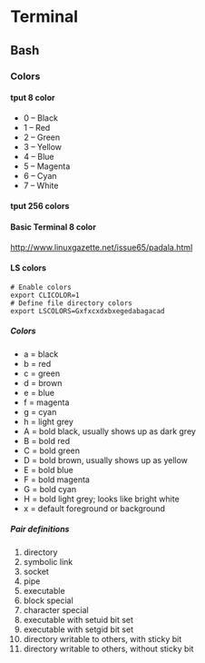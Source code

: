 Terminal
========

## Bash

### Colors

#### tput 8 color

* 0 – Black
* 1 – Red
* 2 – Green
* 3 – Yellow
* 4 – Blue
* 5 – Magenta
* 6 – Cyan
* 7 – White

#### tput 256 colors

#### Basic Terminal 8 color
http://www.linuxgazette.net/issue65/padala.html

#### LS colors

    # Enable colors
    export CLICOLOR=1
    # Define file directory colors
    export LSCOLORS=Gxfxcxdxbxegedabagacad

##### Colors

* a = black
* b = red
* c = green
* d = brown
* e = blue
* f = magenta
* g = cyan
* h = light grey
* A = bold black, usually shows up as dark grey
* B = bold red
* C = bold green
* D = bold brown, usually shows up as yellow
* E = bold blue
* F = bold magenta
* G = bold cyan
* H = bold light grey; looks like bright white
* x = default foreground or background

##### Pair definitions

1. directory
2. symbolic link
3. socket
4. pipe
5. executable
6. block special
7. character special
8. executable with setuid bit set
9. executable with setgid bit set
10. directory writable to others, with sticky bit
11. directory writable to others, without sticky bit


